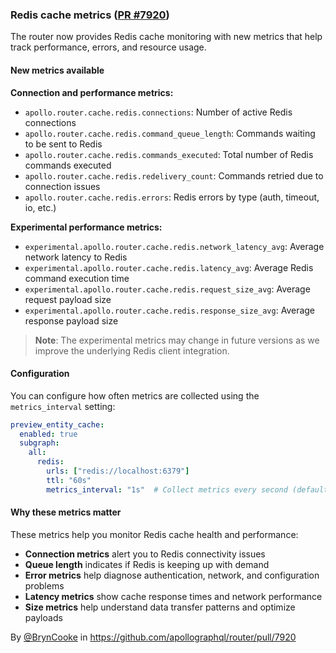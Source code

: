 ### Redis cache metrics ([PR #7920](https://github.com/apollographql/router/pull/7920))

The router now provides Redis cache monitoring with new metrics that help track performance, errors, and resource usage.

#### New metrics available

**Connection and performance metrics:**
  - `apollo.router.cache.redis.connections`: Number of active Redis connections
  - `apollo.router.cache.redis.command_queue_length`: Commands waiting to be sent to Redis
  - `apollo.router.cache.redis.commands_executed`: Total number of Redis commands executed
  - `apollo.router.cache.redis.redelivery_count`: Commands retried due to connection issues
  - `apollo.router.cache.redis.errors`: Redis errors by type (auth, timeout, io, etc.)

**Experimental performance metrics:**
  - `experimental.apollo.router.cache.redis.network_latency_avg`: Average network latency to Redis
  - `experimental.apollo.router.cache.redis.latency_avg`: Average Redis command execution time  
  - `experimental.apollo.router.cache.redis.request_size_avg`: Average request payload size
  - `experimental.apollo.router.cache.redis.response_size_avg`: Average response payload size

> **Note**: The experimental metrics may change in future versions as we improve the underlying Redis client integration.

#### Configuration

You can configure how often metrics are collected using the `metrics_interval` setting:

```yaml
preview_entity_cache:
  enabled: true
  subgraph:
    all:
      redis:
        urls: ["redis://localhost:6379"]
        ttl: "60s"
        metrics_interval: "1s"  # Collect metrics every second (default: 1s)
```

#### Why these metrics matter

These metrics help you monitor Redis cache health and performance:
- **Connection metrics** alert you to Redis connectivity issues
- **Queue length** indicates if Redis is keeping up with demand  
- **Error metrics** help diagnose authentication, network, and configuration problems
- **Latency metrics** show cache response times and network performance
- **Size metrics** help understand data transfer patterns and optimize payloads

By [@BrynCooke](https://github.com/BrynCooke) in https://github.com/apollographql/router/pull/7920
